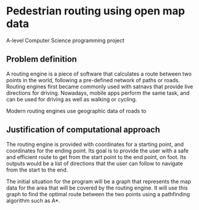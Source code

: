 # Pedestrian routing using open map data

A-level Computer Science programming project

## Problem definition

A routing engine is a piece of software that calculates a route between two points in the world, following a pre-defined network of paths or roads. Routing engines first became commonly used with satnavs that provide live directions for driving. Nowadays, mobile apps perform the same task, and can be used for driving as well as walking or cycling.

Modern routing engines use geographic data of roads to 
<!-- TODO -->

## Justification of computational approach

The routing engine is provided with coordinates for a starting point, and coordinates for the ending point. Its goal is to provide the user with a safe and efficient route to get from the start point to the end point, on foot. Its outputs would be a list of directions that the user can follow to navigate from the start to the end.

The initial situation for the program will be a graph that represents the map data for the area that will be covered by the routing engine. It will use this graph to find the optimal route between the two points using a pathfinding algorithm such as A*.

